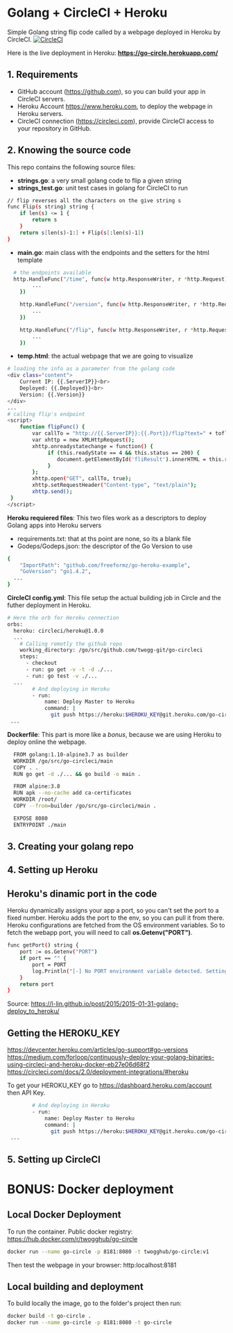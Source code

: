 # Golang + CircleCI + Heroku
Simple Golang string flip code called by a webpage deployed in Heroku by CircleCI. [![CircleCI](https://circleci.com/gh/twogg-git/go-circleci.svg?style=svg)](https://circleci.com/gh/twogg-git/go-circleci)

Here is the live deployment in Heroku: **https://go-circle.herokuapp.com/** 

## 1. Requirements
- GitHub account (https://github.com), so you can build your app in CircleCI servers. 
- Heroku Account https://www.heroku.com, to deploy the webpage in Heroku servers.
- CircleCI connection (https://circleci.com), provide CircleCI access to your repository in GitHub.

## 2. Knowing the source code 
This repo contains the following source files:
- **strings.go**: a very small golang code to flip a given string  
- **strings_test.go**: unit test cases in golang for CircleCI to run
```sh
// flip reverses all the characters on the give string s
func Flip(s string) string {
	if len(s) <= 1 {
		return s
	}
	return s[len(s)-1:] + Flip(s[:len(s)-1])
}
```
- **main.go**: main class with the endpoints and the setters for the html template 
```sh
  # the endpoints available 
  http.HandleFunc("/time", func(w http.ResponseWriter, r *http.Request) {
		...
	})

	http.HandleFunc("/version", func(w http.ResponseWriter, r *http.Request) {
		...
	})

	http.HandleFunc("/flip", func(w http.ResponseWriter, r *http.Request) {
		...
	})
```
- **temp.html**: the actual webpage that we are going to visualize
```sh
# loading the info as a parameter from the golang code
<div class="content">
	Current IP: {{.ServerIP}}<br>
	Deployed: {{.Deployed}}<br>
	Version: {{.Version}}
</div>
...
# calling flip's endpoint 
<script>
    function flipFunc() {
		var callTo = "http://{{.ServerIP}}:{{.Port}}/flip?text=" + toflip.value;
		var xhttp = new XMLHttpRequest();
	    xhttp.onreadystatechange = function() {
	         if (this.readyState == 4 && this.status == 200) {
				document.getElementById('fliResult').innerHTML = this.responseText;
	         }
	    };
	    xhttp.open("GET", callTo, true);
	   	xhttp.setRequestHeader("Content-type", "text/plain");
	    xhttp.send();
 }
</script>
```

**Heroku requiered files**: This two files work as a descriptors to deploy Golang apps into Heroku servers
- requirements.txt: that at ths point are none, so its a blank file
- Godeps/Godeps.json: the descriptor of the Go Version to use
```sh
{
	"ImportPath": "github.com/freeformz/go-heroku-example",
	"GoVersion": "go1.4.2",
  ...
}
```
**CircleCI config.yml**: This file setup the actual building job in Circle and the futher deployment in Heroku.
```sh
# Here the orb for Heroku connection
orbs:
  heroku: circleci/heroku@1.0.0
  ...
    # Calling remotly the github repo
    working_directory: /go/src/github.com/twogg-git/go-circleci
    steps:
      - checkout
      - run: go get -v -t -d ./...
      - run: go test -v ./...
  ...
        # And deploying in Heroku
        - run:
            name: Deploy Master to Heroku
            command: |
              git push https://heroku:$HEROKU_KEY@git.heroku.com/go-circle.git master
 ...
```

**Dockerfile**: This part is more like a *bonus*, because we are using Heroku to deploy online the webpage.
```sh
  FROM golang:1.10-alpine3.7 as builder
  WORKDIR /go/src/go-circleci/main
  COPY . .
  RUN go get -d ./... && go build -o main .

  FROM alpine:3.8
  RUN apk --no-cache add ca-certificates
  WORKDIR /root/
  COPY --from=builder /go/src/go-circleci/main .

  EXPOSE 8080
  ENTRYPOINT ./main
```

## 3. Creating your golang repo

## 4. Setting up Heroku  

## Heroku's dinamic port in the code
Heroku dynamically assigns your app a port, so you can't set the port to a fixed number. Heroku adds the port to the env, so you can pull it from there. Heroku configurations are fetched from the OS environment variables. So to fetch the webapp port, you will need to call **os.Getenv("PORT")**.
```sh
func getPort() string {
	port := os.Getenv("PORT")
	if port == "" {
		port = PORT
		log.Println("[-] No PORT environment variable detected. Setting to ", port)
	}
	return port
}
```
Source: https://l-lin.github.io/post/2015/2015-01-31-golang-deploy_to_heroku/

## Getting the HEROKU_KEY
https://devcenter.heroku.com/articles/go-support#go-versions
https://medium.com/forloop/continuously-deploy-your-golang-binaries-using-circleci-and-heroku-docker-eb27e06d68f2
https://circleci.com/docs/2.0/deployment-integrations/#heroku

To get your HEROKU_KEY go to https://dashboard.heroku.com/account then API Key. 

```sh
        # And deploying in Heroku
        - run:
            name: Deploy Master to Heroku
            command: |
              git push https://heroku:$HEROKU_KEY@git.heroku.com/go-circle.git master
 ...
```

## 5. Setting up CircleCI


# BONUS: Docker deployment

## Local Docker Deployment
To run the container. Public docker registry: https://hub.docker.com/r/twogghub/go-circle
```sh
docker run --name go-circle -p 8181:8080 -t twogghub/go-circle:v1
```
Then test the webpage in your browser: http:localhost:8181

## Local building and deployment
To build locally the image, go to the folder's project then run:
```sh
docker build -t go-circle .
docker run --name go-circle -p 8181:8080 -t go-circle
```
